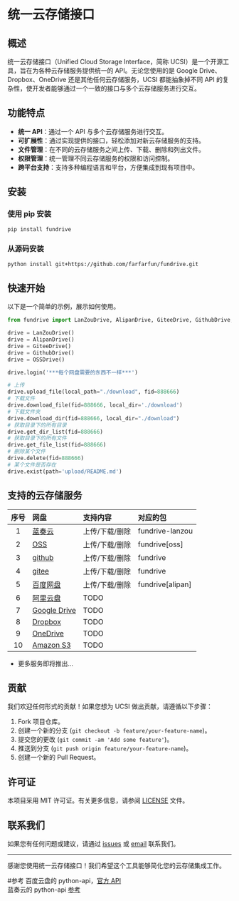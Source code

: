 # 统一云存储接口

## 概述

统一云存储接口（Unified Cloud Storage Interface，简称 UCSI）是一个开源工具，旨在为各种云存储服务提供统一的 API。无论您使用的是 Google Drive、Dropbox、OneDrive 还是其他任何云存储服务，UCSI 都能抽象掉不同 API 的复杂性，使开发者能够通过一个一致的接口与多个云存储服务进行交互。

## 功能特点

- **统一 API**：通过一个 API 与多个云存储服务进行交互。
- **可扩展性**：通过实现提供的接口，轻松添加对新云存储服务的支持。
- **文件管理**：在不同的云存储服务之间上传、下载、删除和列出文件。
- **权限管理**：统一管理不同云存储服务的权限和访问控制。
- **跨平台支持**：支持多种编程语言和平台，方便集成到现有项目中。

## 安装

### 使用 pip 安装

```bash
pip install fundrive
```

### 从源码安装

```bash
python install git+https://github.com/farfarfun/fundrive.git
```

## 快速开始

以下是一个简单的示例，展示如何使用。

```python
from fundrive import LanZouDrive, AlipanDrive, GiteeDrive, GithubDrive, OSSDrive

drive = LanZouDrive()
drive = AlipanDrive()
drive = GiteeDrive()
drive = GithubDrive()
drive = OSSDrive()

drive.login('***每个网盘需要的东西不一样***')

# 上传
drive.upload_file(local_path="./download", fid=888666)
# 下载文件
drive.download_file(fid=888666, local_dir='./download')
# 下载文件夹
drive.download_dir(fid=888666, local_dir="./download")
# 获取目录下的所有目录
drive.get_dir_list(fid=888666)
# 获取目录下的所有文件
drive.get_file_list(fid=888666)
# 删除某个文件
drive.delete(fid=888666)
# 某个文件是否存在
drive.exist(path='upload/README.md')

```

## 支持的云存储服务

| 序号 | 网盘             | 支持内容          | 对应的包 |
| :--: | :--------------- | :------------- | :-- |
|  1   | [蓝奏云](#蓝奏云)   | 上传/下载/删除    |fundrive-lanzou |
|  2   | [OSS](#3.2)      | 上传/下载/删除   | fundrive[oss] |
|  3   | [github](#3.3)   | 上传/下载/删除   | fundrive |
|  4   | [gitee](#3.4)    | 上传/下载/删除   | fundrive |
|  5   | [百度网盘](#3.5)  | 上传/下载/删除   | fundrive[alipan] |
|  6   | [阿里云盘](#3.6) | TODO            |
|  7   | [Google Drive](#3.6) | TODO       |
|  8   | [Dropbox](#3.6) | TODO            |
|  9   | [OneDrive](#3.6) | TODO           |
|  10  | [Amazon S3](#3.6) | TODO          |

- 更多服务即将推出...




## 贡献

我们欢迎任何形式的贡献！如果您想为 UCSI 做出贡献，请遵循以下步骤：

1. Fork 项目仓库。
2. 创建一个新的分支 (`git checkout -b feature/your-feature-name`)。
3. 提交您的更改 (`git commit -am 'Add some feature'`)。
4. 推送到分支 (`git push origin feature/your-feature-name`)。
5. 创建一个新的 Pull Request。

## 许可证

本项目采用 MIT 许可证。有关更多信息，请参阅 [LICENSE](LICENSE) 文件。

## 联系我们

如果您有任何问题或建议，请通过 [issues](https://github.com/farfarfun/fundrive/issues) 或 [email](1007530194@qq.com) 联系我们。

---

感谢您使用统一云存储接口！我们希望这个工具能够简化您的云存储集成工作。



#参考
百度云盘的 python-api，[官方 API](https://openapi.baidu.com/wiki/index.php?title=docs/pcs/rest/file_data_apis_list)  
蓝奏云的 python-api [参考](https://github.com/zaxtyson/LanZouCloud-API)
